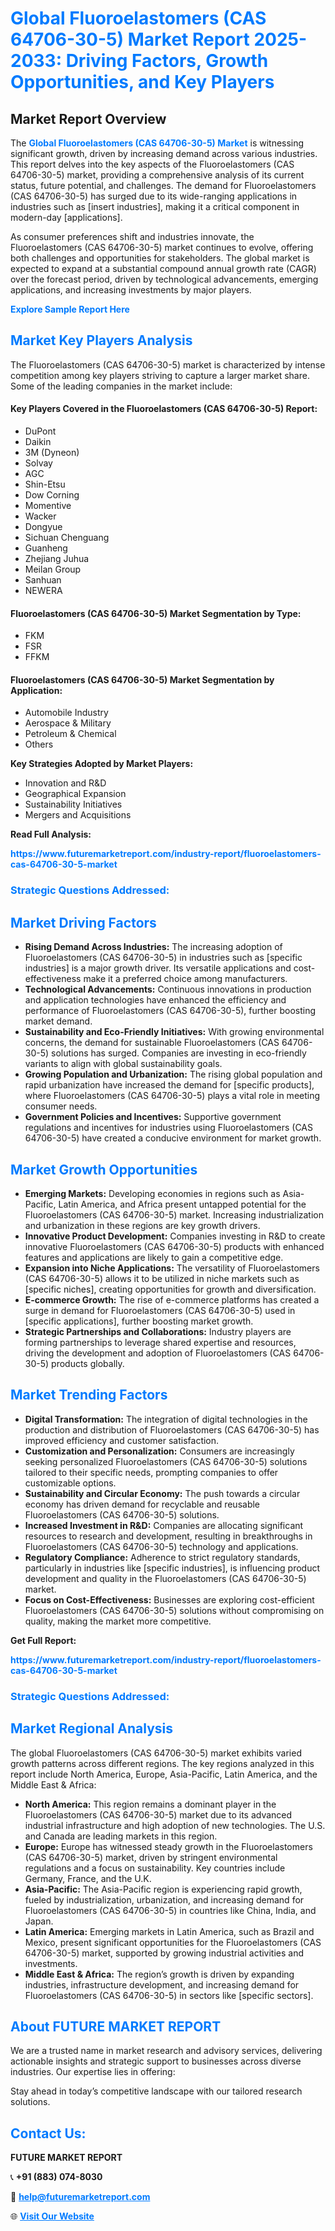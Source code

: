<h1 style="color: #007BFF;">Global Fluoroelastomers (CAS 64706-30-5) Market Report 2025-2033: Driving Factors, Growth Opportunities, and Key Players</h1>

<section id="overview">
<h2>Market Report Overview</h2>
<p>The <a href="https://www.futuremarketreport.com/industry-report/fluoroelastomers-cas-64706-30-5-market" style="color: #007BFF; text-decoration: none;"><strong>Global Fluoroelastomers (CAS 64706-30-5) Market</strong></a> is witnessing significant growth, driven by increasing demand across various industries. This report delves into the key aspects of the Fluoroelastomers (CAS 64706-30-5) market, providing a comprehensive analysis of its current status, future potential, and challenges. The demand for Fluoroelastomers (CAS 64706-30-5) has surged due to its wide-ranging applications in industries such as [insert industries], making it a critical component in modern-day [applications].</p>
<p>As consumer preferences shift and industries innovate, the Fluoroelastomers (CAS 64706-30-5) market continues to evolve, offering both challenges and opportunities for stakeholders. The global market is expected to expand at a substantial compound annual growth rate (CAGR) over the forecast period, driven by technological advancements, emerging applications, and increasing investments by major players.</p>
</section>

<section id="overview">
<p><a href="https://www.futuremarketreport.com/request-sample/reportId=85296" style="color: #007BFF; text-decoration: none;"><strong>Explore Sample Report Here</strong></a></p>
</section>

<section id="key-players">
<h2 style="color: #007BFF;">Market Key Players Analysis</h2>
<p>The Fluoroelastomers (CAS 64706-30-5) market is characterized by intense competition among key players striving to capture a larger market share. Some of the leading companies in the market include:</p>
<h4>Key Players Covered in the Fluoroelastomers (CAS 64706-30-5) Report:</h4>
<ul><li>DuPont</li><li>Daikin</li><li>3M (Dyneon)</li><li>Solvay</li><li>AGC</li><li>Shin-Etsu</li><li>Dow Corning</li><li>Momentive</li><li>Wacker</li><li>Dongyue</li><li>Sichuan Chenguang</li><li>Guanheng</li><li>Zhejiang Juhua</li><li>Meilan Group</li><li>Sanhuan</li><li>NEWERA</li></ul>
<h4>Fluoroelastomers (CAS 64706-30-5) Market Segmentation by Type:</h4>
<ul><li>FKM</li><li>FSR</li><li>FFKM</li></ul>

<h4>Fluoroelastomers (CAS 64706-30-5) Market Segmentation by Application:</h4>
<ul><li>Automobile Industry</li><li>Aerospace &amp; Military</li><li>Petroleum &amp; Chemical</li><li>Others</li></ul>
<p><strong>Key Strategies Adopted by Market Players:</strong></p>
<ul>
<li>Innovation and R&D</li>
<li>Geographical Expansion</li>
<li>Sustainability Initiatives</li>
<li>Mergers and Acquisitions</li>
</ul>
</section>

<section>
<p><strong>Read Full Analysis: </strong></p><a href="https://www.futuremarketreport.com/industry-report/fluoroelastomers-cas-64706-30-5-market" style="color: #007BFF; text-decoration: none;"><strong>https://www.futuremarketreport.com/industry-report/fluoroelastomers-cas-64706-30-5-market</strong></a>
<h3 style="color: #007BFF;">Strategic Questions Addressed:</h3>
</section>

<section id="driving-factors">
<h2 style="color: #007BFF;">Market Driving Factors</h2>
<ul>
<li><strong>Rising Demand Across Industries:</strong> The increasing adoption of Fluoroelastomers (CAS 64706-30-5) in industries such as [specific industries] is a major growth driver. Its versatile applications and cost-effectiveness make it a preferred choice among manufacturers.</li>
<li><strong>Technological Advancements:</strong> Continuous innovations in production and application technologies have enhanced the efficiency and performance of Fluoroelastomers (CAS 64706-30-5), further boosting market demand.</li>
<li><strong>Sustainability and Eco-Friendly Initiatives:</strong> With growing environmental concerns, the demand for sustainable Fluoroelastomers (CAS 64706-30-5) solutions has surged. Companies are investing in eco-friendly variants to align with global sustainability goals.</li>
<li><strong>Growing Population and Urbanization:</strong> The rising global population and rapid urbanization have increased the demand for [specific products], where Fluoroelastomers (CAS 64706-30-5) plays a vital role in meeting consumer needs.</li>
<li><strong>Government Policies and Incentives:</strong> Supportive government regulations and incentives for industries using Fluoroelastomers (CAS 64706-30-5) have created a conducive environment for market growth.</li>
</ul>
</section>

<section id="growth-opportunities">
<h2 style="color: #007BFF;">Market Growth Opportunities</h2>
<ul>
<li><strong>Emerging Markets:</strong> Developing economies in regions such as Asia-Pacific, Latin America, and Africa present untapped potential for the Fluoroelastomers (CAS 64706-30-5) market. Increasing industrialization and urbanization in these regions are key growth drivers.</li>
<li><strong>Innovative Product Development:</strong> Companies investing in R&D to create innovative Fluoroelastomers (CAS 64706-30-5) products with enhanced features and applications are likely to gain a competitive edge.</li>
<li><strong>Expansion into Niche Applications:</strong> The versatility of Fluoroelastomers (CAS 64706-30-5) allows it to be utilized in niche markets such as [specific niches], creating opportunities for growth and diversification.</li>
<li><strong>E-commerce Growth:</strong> The rise of e-commerce platforms has created a surge in demand for Fluoroelastomers (CAS 64706-30-5) used in [specific applications], further boosting market growth.</li>
<li><strong>Strategic Partnerships and Collaborations:</strong> Industry players are forming partnerships to leverage shared expertise and resources, driving the development and adoption of Fluoroelastomers (CAS 64706-30-5) products globally.</li>
</ul>
</section>

<section id="trending-factors">
<h2 style="color: #007BFF;">Market Trending Factors</h2>
<ul>
<li><strong>Digital Transformation:</strong> The integration of digital technologies in the production and distribution of Fluoroelastomers (CAS 64706-30-5) has improved efficiency and customer satisfaction.</li>
<li><strong>Customization and Personalization:</strong> Consumers are increasingly seeking personalized Fluoroelastomers (CAS 64706-30-5) solutions tailored to their specific needs, prompting companies to offer customizable options.</li>
<li><strong>Sustainability and Circular Economy:</strong> The push towards a circular economy has driven demand for recyclable and reusable Fluoroelastomers (CAS 64706-30-5) solutions.</li>
<li><strong>Increased Investment in R&D:</strong> Companies are allocating significant resources to research and development, resulting in breakthroughs in Fluoroelastomers (CAS 64706-30-5) technology and applications.</li>
<li><strong>Regulatory Compliance:</strong> Adherence to strict regulatory standards, particularly in industries like [specific industries], is influencing product development and quality in the Fluoroelastomers (CAS 64706-30-5) market.</li>
<li><strong>Focus on Cost-Effectiveness:</strong> Businesses are exploring cost-efficient Fluoroelastomers (CAS 64706-30-5) solutions without compromising on quality, making the market more competitive.</li>
</ul>
</section>

<section>
<p><strong>Get Full Report: </strong></p><a href="https://www.futuremarketreport.com/industry-report/fluoroelastomers-cas-64706-30-5-market" style="color: #007BFF; text-decoration: none;"><strong>https://www.futuremarketreport.com/industry-report/fluoroelastomers-cas-64706-30-5-market</strong></a>
<h3 style="color: #007BFF;">Strategic Questions Addressed:</h3>
</section>


<section id="regional-analysis">
<h2 style="color: #007BFF;">Market Regional Analysis</h2>
<p>The global Fluoroelastomers (CAS 64706-30-5) market exhibits varied growth patterns across different regions. The key regions analyzed in this report include North America, Europe, Asia-Pacific, Latin America, and the Middle East & Africa:</p>
<ul>
<li><strong>North America:</strong> This region remains a dominant player in the Fluoroelastomers (CAS 64706-30-5) market due to its advanced industrial infrastructure and high adoption of new technologies. The U.S. and Canada are leading markets in this region.</li>
<li><strong>Europe:</strong> Europe has witnessed steady growth in the Fluoroelastomers (CAS 64706-30-5) market, driven by stringent environmental regulations and a focus on sustainability. Key countries include Germany, France, and the U.K.</li>
<li><strong>Asia-Pacific:</strong> The Asia-Pacific region is experiencing rapid growth, fueled by industrialization, urbanization, and increasing demand for Fluoroelastomers (CAS 64706-30-5) in countries like China, India, and Japan.</li>
<li><strong>Latin America:</strong> Emerging markets in Latin America, such as Brazil and Mexico, present significant opportunities for the Fluoroelastomers (CAS 64706-30-5) market, supported by growing industrial activities and investments.</li>
<li><strong>Middle East & Africa:</strong> The region’s growth is driven by expanding industries, infrastructure development, and increasing demand for Fluoroelastomers (CAS 64706-30-5) in sectors like [specific sectors].</li>
</ul>
</section>

<footer>
<h2 style="color: #007BFF;">About FUTURE MARKET REPORT</h2>
<p>We are a trusted name in market research and advisory services, delivering actionable insights and strategic support to businesses across diverse industries. Our expertise lies in offering:</p>

<p>Stay ahead in today’s competitive landscape with our tailored research solutions.</p>

<h2 style="color: #007BFF;">Contact Us:</h2>
<p><strong>FUTURE MARKET REPORT</strong></p>
<p>📞 <strong>+91 (883) 074-8030</strong></p>
<p>📧 <strong><a href="mailto:help@futuremarketreport.com" style="color: #007BFF;">help@futuremarketreport.com</a></strong></p>
<p>🌐 <strong><a href="https://www.futuremarketreport.com/" style="color: #007BFF;">Visit Our Website</a></strong></p>
</footer>